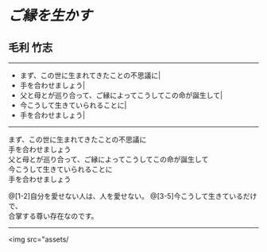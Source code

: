 # _ご縁を生かす_

## 毛利 竹志

---

- まず、この世に生まれてきたことの不思議に|
- 手を合わせましょう|
- 父と母とが巡り合って、ご縁によってこうしてこの命が誕生して|
- 今こうして生きていられることに|
- 手を合わせましょう|

---

まず、この世に生まれてきたことの不思議に<br />
手を合わせましょう<br />
父と母とが巡り合って、ご縁によってこうしてこの命が誕生して<br />
今こうして生きていられることに<br />
手を合わせましょう<br />

@[1-2]自分を愛せない人は、人を愛せない。
@[3-5]今こうして生きているだけで、<br>合掌する尊い存在なのです。

---

<img src="assets/
